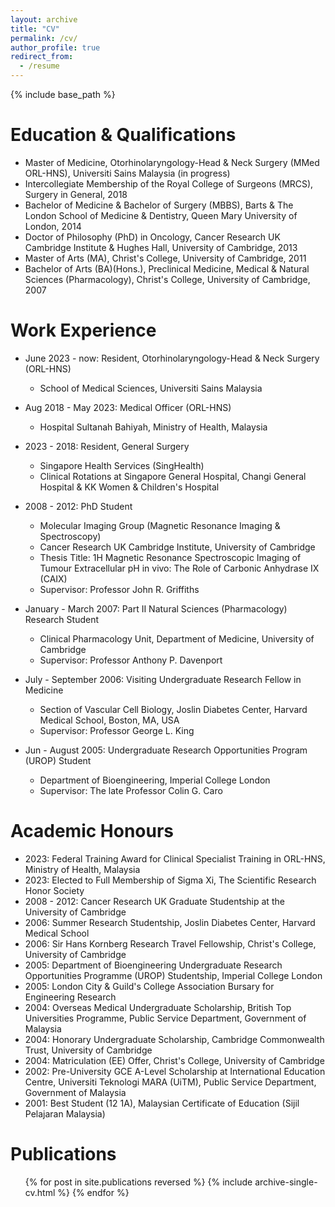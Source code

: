 ```yaml
---
layout: archive
title: "CV"
permalink: /cv/
author_profile: true
redirect_from:
  - /resume
---
```


{% include base_path %}

Education & Qualifications
======
* Master of Medicine, Otorhinolaryngology-Head & Neck Surgery (MMed ORL-HNS), Universiti Sains Malaysia (in progress)
* Intercollegiate Membership of the Royal College of Surgeons (MRCS), Surgery in General, 2018
* Bachelor of Medicine & Bachelor of Surgery (MBBS), Barts & The London School of Medicine & Dentistry, Queen Mary University of London, 2014
* Doctor of Philosophy (PhD) in Oncology, Cancer Research UK Cambridge Institute & Hughes Hall, University of Cambridge, 2013
* Master of Arts (MA), Christ's College, University of Cambridge, 2011
* Bachelor of Arts (BA)(Hons.), Preclinical Medicine, Medical & Natural Sciences (Pharmacology), Christ's College, University of Cambridge, 2007

Work Experience
======
* June 2023 - now: Resident, Otorhinolaryngology-Head & Neck Surgery (ORL-HNS)
  * School of Medical Sciences, Universiti Sains Malaysia

* Aug 2018 - May 2023: Medical Officer (ORL-HNS)
  * Hospital Sultanah Bahiyah, Ministry of Health, Malaysia

* 2023 - 2018: Resident, General Surgery
  * Singapore Health Services (SingHealth)
  * Clinical Rotations at Singapore General Hospital, Changi General Hospital & KK Women & Children's Hospital

* 2008 - 2012: PhD Student 
  * Molecular Imaging Group (Magnetic Resonance Imaging & Spectroscopy)
  * Cancer Research UK Cambridge Institute, University of Cambridge
  * Thesis Title: 1H Magnetic Resonance Spectroscopic Imaging of Tumour Extracellular pH in vivo: The Role of Carbonic Anhydrase IX (CAIX)
  * Supervisor: Professor John R. Griffiths

* January - March 2007: Part II Natural Sciences (Pharmacology) Research Student
  * Clinical Pharmacology Unit, Department of Medicine, University of Cambridge
  * Supervisor: Professor Anthony P. Davenport

* July - September 2006: Visiting Undergraduate Research Fellow in Medicine
  * Section of Vascular Cell Biology, Joslin Diabetes Center, Harvard Medical School, Boston, MA, USA
  * Supervisor: Professor George L. King
  
* Jun - August 2005: Undergraduate Research Opportunities Program (UROP) Student
  * Department of Bioengineering, Imperial College London
  * Supervisor: The late Professor Colin G. Caro

Academic Honours
=====
* 2023: Federal Training Award for Clinical Specialist Training in ORL-HNS, Ministry of Health, Malaysia
* 2023: Elected to Full Membership of Sigma Xi, The Scientific Research Honor Society
* 2008 - 2012: Cancer Research UK Graduate Studentship at the University of Cambridge
* 2006: Summer Research Studentship, Joslin Diabetes Center, Harvard Medical School
* 2006: Sir Hans Kornberg Research Travel Fellowship, Christ's College, University of Cambridge
* 2005: Department of Bioengineering Undergraduate Research Opportunities Programme (UROP) Studentship, Imperial College London 
* 2005: London City & Guild's College Association Bursary for Engineering Research
* 2004: Overseas Medical Undergraduate Scholarship, British Top Universities Programme, Public Service Department, Government of Malaysia
* 2004: Honorary Undergraduate Scholarship, Cambridge Commonwealth Trust, University of Cambridge
* 2004: Matriculation (EE) Offer, Christ's College, University of Cambridge 
* 2002: Pre-University GCE A-Level Scholarship at International Education Centre, Universiti Teknologi MARA (UiTM), Public Service Department, Government of Malaysia
* 2001: Best Student (12 1A), Malaysian Certificate of Education (Sijil Pelajaran Malaysia)

Publications
======
  <ul>{% for post in site.publications reversed %}
    {% include archive-single-cv.html %}
  {% endfor %}</ul>
